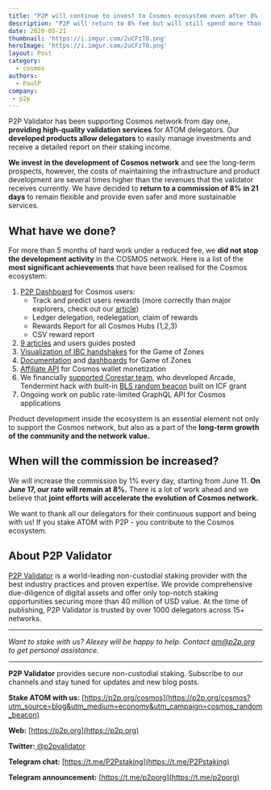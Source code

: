 ```yaml
---
title: "P2P will continue to invest to Cosmos ecosystem even after 8% fee return"
description: "P2P will return to 8% fee but will still spend more than validation earnings for the development of Cosmos."
date: 2020-05-21
thumbnail: 'https://i.imgur.com/2uCFzTO.png'
heroImage: 'https://i.imgur.com/2uCFzTO.png'
layout: Post
category:
  - cosmos
authors:
  - PaulP
company:
 - p2p
---
```


P2P Validator has been supporting Cosmos network from day one, **providing high-quality validation services** for ATOM delegators. Our **developed products allow delegators** to easily manage investments and receive a detailed report on their staking income.

**We invest in the development of Cosmos network** and see the long-term prospects, however, the costs of maintaining the infrastructure and product development are several times higher than the revenues that the validator receives currently. We have decided to **return to a commission of 8% in 21 days** to remain flexible and provide even safer and more sustainable services.
 
## What have we done?

For more than 5 months of hard work under a reduced fee, we **did not stop the development activity** in the COSMOS network. Here is a list of the **most significant achievements** that have been realised  for the Cosmos ecosystem:

1. [P2P Dashboard](https://p2p.org/#dashboard-block) for Cosmos users:
   * Track and predict users rewards (more correctly than major explorers, check out our [article](https://economy.p2p.org/lost-in-cosmos-explorers))
   * Ledger delegation, redelegation, claim of rewards
   * Rewards Report for all Cosmos Hubs (1,2,3)
   * CSV reward report
2. [9 articles](https://economy.p2p.org/category/cosmos) and users guides posted 
3. [Visualization of IBC handshakes](https://goz.p2p.org/) for the Game of Zones
4. [Documentation](https://github.com/p2p-org/relayer/blob/master/docs/commands.md) and [dashboards](https://dash-goz.p2p.org/public/dashboards/PxNuUZv6XxsUwETE4iWhLiVEUIOiFlD3GJhPig6P?org_slug=default) for Game of Zones
5. [Affiliate API](https://defiapi.com/) for Cosmos wallet monetization 
6. We financially [supported Corestar team](https://economy.p2p.org/p2p-validator-acquired-corestar-development-team), who developed Arcade, Tendermint hack with built-in [BLS random beacon](https://economy.p2p.org/p2p-validator-helps-to-carry-out-random-beacon-for-Cosmos) built on ICF grant
7. Ongoing work on public rate-limited GraphQL API for Cosmos applications

Product development inside the ecosystem is an essential element not only to support the Cosmos network, but also as a part of the **long-term growth of the community and the network value.**

## When will the commission be increased?

We will increase the commission by 1% every day, starting from June 11. **On June 17, our rate will remain at 8%.** There is a lot of work ahead and we believe that **joint efforts will accelerate the evolution of Cosmos network.**

We want to thank all our delegators for their continuous support and being with us! If you stake ATOM with P2P  - you contribute to the Cosmos ecosystem.

## About P2P Validator

[P2P Validator](https://p2p.org) is a world-leading non-custodial staking provider with the best industry practices and proven expertise. We provide comprehensive due-diligence of digital assets and offer only top-notch staking opportunities securing more than 40 million of USD value. At the time of publishing, P2P Validator is trusted by over 1000 delegators across 15+ networks.

------

*Want to stake with us? Alexey will be happy to help. Contact am@p2p.org to get personal assistance.*

---

**P2P Validator** provides secure non-custodial staking. Subscribe to our channels and stay tuned for updates and new blog posts.

**Stake ATOM with us:** [https://p2p.org/cosmos](https://p2p.org/cosmos?utm_source=blog&utm_medium=economy&utm_campaign=cosmos_random_beacon)

**Web:** [https://p2p.org](https://p2p.org)

**Twitter:**[ @p2pvalidator](https://twitter.com/p2pvalidator)

**Telegram chat:** [https://t.me/P2Pstaking](https://t.me/P2Pstaking)

**Telegram announcement:** [https://t.me/p2porg](https://t.me/p2porg)



